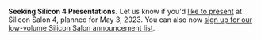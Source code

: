 **Seeking Silicon 4 Presentations.** Let us know if you'd [like to present](/contribute/) at Silicon Salon 4, planned for May 3, 2023. You can also now [sign up for our low-volume Silicon Salon announcement list](/subscribe/).
